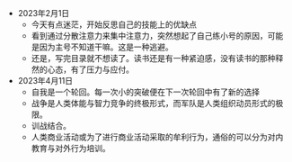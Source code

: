 * 2023年2月1日 
  * 今天有点迷茫，开始反思自己的技能上的优缺点
  * 看到通过分散注意力来集中注意力，突然想起了自己练小号的原因，可能是因为主号不知道干嘛。这是一种逃避。
  * 还是，写完目录就不想读了。读书还是有一种紧迫感，没有读书的那种释然的心态，有了压力与应付。
* 2023年4月11日
  * 自我是一个轮回。每一次小的突破便在下一次轮回中有了新的选择
  * 战争是人类体能与智力竞争的终极形式，而军队是人类组织动员形式的极限。
  * 训战结合。
  * 人类商业活动或为了进行商业活动采取的牟利行为，通俗的可以分为对内教育与对外行为培训。
